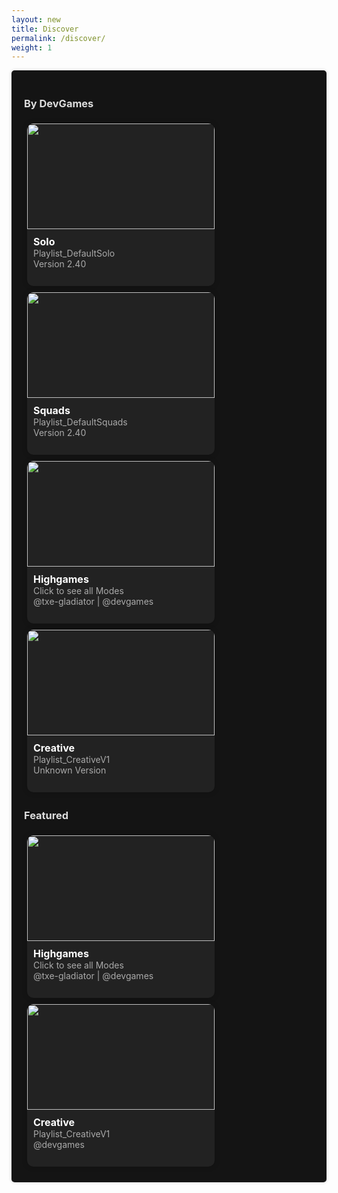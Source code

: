 ```yaml
---
layout: new
title: Discover
permalink: /discover/
weight: 1
---
```

<head>
    <script src="https://kit.fontawesome.com/36b257c118.js" crossorigin="anonymous"></script>
    <style>
        .profile {
            margin: 0 auto;
            background-color: #141414;
            padding: 20px;
            border-radius: 5px;
            box-shadow: 0 0 5px rgba(0, 0, 0, 0.2);
        }
        .profile-banner {
            width: 100%;
            height: 200px;
            background-color: #333;
            border-radius: 5px;
            margin-bottom: 20px;
        }
        .profile-picture {
            width: 50px;
            height: 50px;
            border-radius: 50%;
            object-fit: cover;
            background-color: #333;
            float: left;
            margin-right: 20px;
        }
        .profile-name {
            font-size: 24px;
            font-weight: bold;
            color: #fff;
        }
        .profile-handle {
            color: #999;
            font-size: 18px;
        }
        .islands-section {
            margin-top: 30px;
            clear: both;
        }
        h1 {
            color: #ddd;
        }
        h2 {
            color: #ddd;
        }
        h3 {
            color: #ddd;
        }
        h4 {
            color: #ddd;
        }
        .island-container {
            display: inline-block;
            width: 300px;
	    height: 260px;
            background-color: #222;
            overflow: hidden; /* Verhindert, dass Inhalt herausragt */ 
            border-radius: 10px;
            padding: 0px;
            margin: 5px;
            box-shadow: 0 0 10px rgba(0, 0, 0, 0.2);
            .island-name,
    .island-code,
    .island-handle, 
    .island-version {
        margin-bottom: 0px; /* Ändern Sie den Abstand nach Bedarf */
        padding-left: 10px;
    }
        }
        .island-image {
            width: 300px;
            height: 169px;
            object-fit: cover;
            border-bottom-right-radius: 0px;
            border-bottom-left-radius: 0px;
            border-top-left-radius: 5px;
            border-top-right-radius: 5px;
            background-color: #222;
            margin-bottom: 10px;
            max-width: 100%;
        }
        .island-name {
            font-size: 16px;
            font-weight: bold;
            margin-bottom: 5px;
            color: #fff;
        }
        .island-code {
            font-size: 14px;
            color: #aaa;
            margin-bottom: 5px;
        }
        .island-version {
            font-size: 14px;
            color: #aaa;
        }
        .island-handle {
            font-size: 14px;
            color: #aaa;
        }
        .quest-container {
            display: inline-block;
            width: 500px;
	    height: 75px;
            background-color: #333;
            border-radius: 10px;
            padding: 10px;
            margin: 5px;
            box-shadow: 0 0 10px rgba(0, 0, 0, 0.2);
            position: relative;
        }
        .quest-image {
            width: 250px;
            height: 140.63px;
            object-fit: cover;
            border-radius: 5px;
            background-color: #222;
            margin-bottom: 10px;
        }
        .quest-name {
            font-size: 16px;
            margin-bottom: 5px;
            color: #fff;
        }
        .quest-description {
            font-size: 14px;
            color: #666;
            margin-bottom: 5px;
        }
        .quest-count {
            font-size: 14px;
            color: #666;
        }
        .quest-time {
            font-size: 14px;
            color: #666;
            position: absolute;
            bottom: 0;
            margin-bottom: 5px;
        }
    </style>
</head>
<body>
    <div class="profile">
        <div class="recently-played">
        <a href="/battle-royale/@devgames/"><h3>By DevGames</h3></a>
            <div class="island-container">
                <img src="https://slutares.sirv.com/Devnite/img/Playlists/playlist_solo.jpeg" alt="" class="island-image">
                <div class="island-name">Solo</div>
                <div class="island-code">Playlist_DefaultSolo</div>
                <div class="island-version">Version 2.40</div>
            </div>
            <div class="island-container">
                <img src="https://slutares.sirv.com/Devnite/img/Playlists/playlist_squads.jpeg" alt="" class="island-image">
                <div class="island-name">Squads</div>
                <div class="island-code">Playlist_DefaultSquads</div>
                <div class="island-version">Version 2.40</div>
            </div>
		<a href="/battle-royale/creator/devgames/highgames-series/">
            <div class="island-container">
                <img src="https://slutares.sirv.com/TxE_FN/images/RdI1024.jpeg" alt="" class="island-image">
                <div class="island-name">Highgames</div>
                <div class="island-code">Click to see all Modes</div>
                <div class="island-handle">@txe-gladiator<h> </h><i class="fa-solid fa-circle-check" style="color: #00FFFF;" aria-hidden="true"></i> | @devgames <i class="fa-solid fa-circle-check" style="color: #FFC107;" aria-hidden="true"></i></div>
            </div></a>
            <div class="island-container">
                <img src="https://slutares.sirv.com/Devnite/img/Playlists/modding/playlist_modding.jpg" alt="" class="island-image">
                <div class="island-name">Creative</div>
                <div class="island-code">Playlist_CreativeV1</div>
                <div class="island-version">Unknown Version</div>
            </div>
        </div>
        <div class="recently-played">
        <h3>Featured</h3>
		<a href="/creator/devgames/highgames-series/">
            <div class="island-container">
                <img src="https://slutares.sirv.com/TxE_FN/images/RdI1024.jpeg" alt="" class="island-image">
                <div class="island-name">Highgames</div>
                <div class="island-code">Click to see all Modes</div>
                <div class="island-handle">@txe-gladiator<h> </h><i class="fa-solid fa-circle-check" style="color: #00FFFF;" aria-hidden="true"></i> | @devgames <i class="fa-solid fa-circle-check" style="color: #FFC107;" aria-hidden="true"></i></div>
            </div></a>
            <div class="island-container">
                <img src="https://slutares.sirv.com/Devnite/img/Playlists/modding/playlist_modding.jpg" alt="" class="island-image">
                <div class="island-name">Creative</div>
                <div class="island-code">Playlist_CreativeV1</div>
                <div class="island-handle">@devgames<h> </h><i class="fa-solid fa-circle-check" style="color: #FFC107;" aria-hidden="true"></i></div>
            </div>
        </div>
    </div>
</body>

